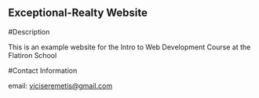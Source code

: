 Exceptional-Realty Website
---
#Description

This is an example website for the Intro to Web Development Course at the Flatiron School

#Contact Information

email: viciseremetis@gmail.com
